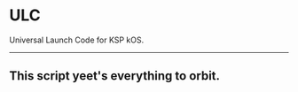 # ULC
Universal Launch Code for KSP kOS.

---------------------------------------
This script yeet's everything to orbit.
---------------------------------------
